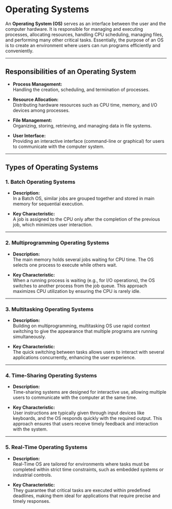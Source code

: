 # Operating Systems

An **Operating System (OS)** serves as an interface between the user and the computer hardware. It is responsible for managing and executing processes, allocating resources, handling CPU scheduling, managing files, and performing many other critical tasks. Essentially, the purpose of an OS is to create an environment where users can run programs efficiently and conveniently.

---

## Responsibilities of an Operating System

- **Process Management:**  
  Handling the creation, scheduling, and termination of processes.

- **Resource Allocation:**  
  Distributing hardware resources such as CPU time, memory, and I/O devices among processes.

- **File Management:**  
  Organizing, storing, retrieving, and managing data in file systems.

- **User Interface:**  
  Providing an interactive interface (command-line or graphical) for users to communicate with the computer system.

---

## Types of Operating Systems

### 1. Batch Operating Systems

- **Description:**  
  In a Batch OS, similar jobs are grouped together and stored in main memory for sequential execution.
  
- **Key Characteristic:**  
  A job is assigned to the CPU only after the completion of the previous job, which minimizes user interaction.

---

### 2. Multiprogramming Operating Systems

- **Description:**  
  The main memory holds several jobs waiting for CPU time. The OS selects one process to execute while others wait.
  
- **Key Characteristic:**  
  When a running process is waiting (e.g., for I/O operations), the OS switches to another process from the job queue. This approach maximizes CPU utilization by ensuring the CPU is rarely idle.

---

### 3. Multitasking Operating Systems

- **Description:**  
  Building on multiprogramming, multitasking OS use rapid context switching to give the appearance that multiple programs are running simultaneously.
  
- **Key Characteristic:**  
  The quick switching between tasks allows users to interact with several applications concurrently, enhancing the user experience.

---

### 4. Time-Sharing Operating Systems

- **Description:**  
  Time-sharing systems are designed for interactive use, allowing multiple users to communicate with the computer at the same time.
  
- **Key Characteristic:**  
  User instructions are typically given through input devices like keyboards, and the OS responds quickly with the required output. This approach ensures that users receive timely feedback and interaction with the system.

---

### 5. Real-Time Operating Systems

- **Description:**  
  Real-Time OS are tailored for environments where tasks must be completed within strict time constraints, such as embedded systems or industrial controls.
  
- **Key Characteristic:**  
  They guarantee that critical tasks are executed within predefined deadlines, making them ideal for applications that require precise and timely responses.
